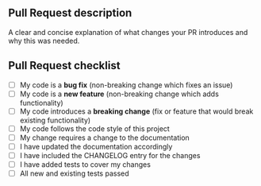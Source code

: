## Pull Request description
A clear and concise explanation of what changes your PR introduces and why this was needed.

## Pull Request checklist

- [ ] My code is a **bug fix** (non-breaking change which fixes an issue)
- [ ] My code is a **new feature** (non-breaking change which adds functionality)
- [ ] My code introduces a **breaking change** (fix or feature that would break existing functionality)
- [ ] My code follows the code style of this project
- [ ] My change requires a change to the documentation
- [ ] I have updated the documentation accordingly
- [ ] I have included the CHANGELOG entry for the changes
- [ ] I have added tests to cover my changes
- [ ] All new and existing tests passed
